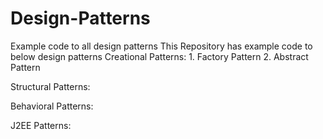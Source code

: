 # Design-Patterns
Example code to all design patterns
This Repository has example code to below design patterns
Creational Patterns:
	1. Factory Pattern
	2. Abstract Pattern

Structural Patterns:

Behavioral Patterns: 

J2EE Patterns:
